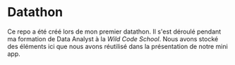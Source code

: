# Datathon


Ce repo a été créé lors de mon premier datathon. Il s'est déroulé pendant ma formation de Data Analyst à la _Wild Code School_.
Nous avons stocké des éléments ici que nous avons réutilisé dans la présentation de notre mini app.
